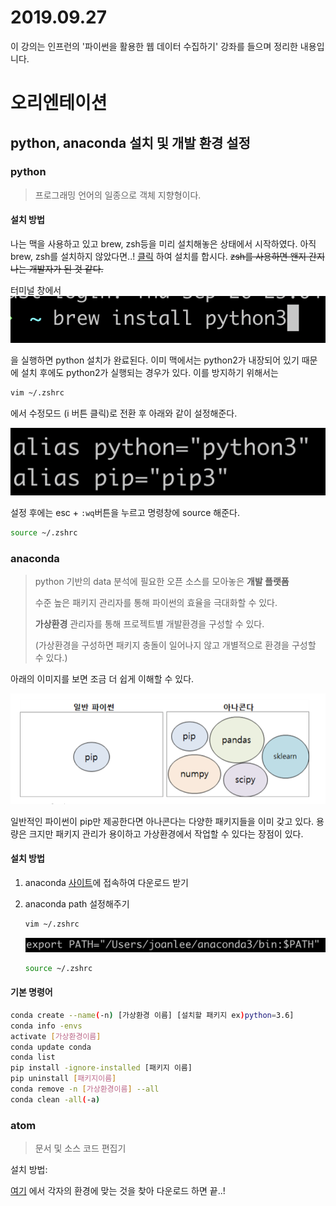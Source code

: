 # 2019.09.27

이 강의는 인프런의 '파이썬을 활용한 웹 데이터 수집하기' 강좌를 들으며 정리한 내용입니다.

# 오리엔테이션

## python, anaconda 설치 및 개발 환경 설정

### python

> 프로그래밍 언어의 일종으로 객체 지향형이다. 

#### 설치 방법

나는 맥을 사용하고 있고 brew, zsh등을 미리 설치해놓은 상태에서 시작하였다. 아직 brew, zsh를 설치하지 않았다면..! [클릭](https://beomi.github.io/2017/07/07/Beautify-ZSH/) 하여 설치를 합시다. ~~zsh를 사용하면 왠지 간지나는 개발자가 된 것 같다.~~ 

터미널 창에서  ![brew install python3](./assets/brew_install_python.png)

을 실행하면 python 설치가 완료된다. 이미 맥에서는 python2가 내장되어 있기 때문에 설치 후에도 python2가 실행되는 경우가 있다. 이를 방지하기 위해서는 

```bash
vim ~/.zshrc
```

에서 수정모드 (i 버튼 클릭)로 전환 후 아래와 같이 설정해준다. 

![alias 설정](./assets/alias.png)

설정 후에는 esc + `:wq`버튼을 누르고 명령창에 source 해준다.

```bash
source ~/.zshrc
```

### anaconda

> python 기반의 data 분석에 필요한 오픈 소스를 모아놓은 **개발 플랫폼**
>
> 수준 높은 패키지 관리자를 통해 파이썬의 효율을 극대화할 수 있다.
>
> **가상환경** 관리자를 통해 프로젝트별 개발환경을 구성할 수 있다.
>
> (가상환경을 구성하면 패키지 충돌이 일어나지 않고 개별적으로 환경을 구성할 수 있다.)



아래의 이미지를 보면 조금 더 쉽게 이해할 수 있다.

![pythonVSanaconda](./assets/pipVSanaconda.png) 

일반적인 파이썬이 pip만 제공한다면 아나콘다는 다양한 패키지들을 이미 갖고 있다. 용량은 크지만 패키지 관리가 용이하고 가상환경에서 작업할 수 있다는 장점이 있다. 

#### 설치 방법

1. anaconda [사이트](https://www.anaconda.com/distribution/)에 접속하여 다운로드 받기

2. anaconda path 설정해주기 

   ```bash
   vim ~/.zshrc
   ```

   ![anaconda path](./assets/anaconda_path.png)

   ```bash
   source ~/.zshrc
   ```

#### 기본 명령어

```bash
conda create --name(-n) [가상환경 이름] [설치할 패키지 ex)python=3.6]
conda info -envs
activate [가상환경이름]
conda update conda
conda list
pip install -ignore-installed [패키지 이름]
pip uninstall [패키지이름]
conda remove -n [가상환경이름] --all
conda clean -all(-a)
```





### atom

> 문서 및 소스 코드 편집기

설치 방법:

[여기](https://atom.io/) 에서 각자의 환경에 맞는 것을 찾아 다운로드 하면 끝..!



